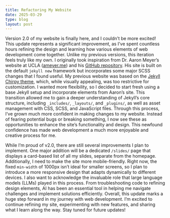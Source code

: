 ```yaml
---
title: Refactoring My Website
date: 2025-03-29
type: blog
layout: post
---
```


Version 2.0 of my website is finally here, and I couldn’t be more excited! This update represents a significant improvement, as I’ve spent countless hours refining the design and learning how various elements of web development come together. Unlike my previous versions, this iteration feels truly like my own. I originally took inspiration from Dr. Aaron Meyer’s website at UCLA ([ameyer.me](https://ameyer.me/)) and his [GitHub repository](https://github.com/aarmey/ameyer.me). His site is built on the default `jekyll new` framework but incorporates some major SCSS changes that I found useful. My previous website was based on the [Jekyll Chirpy theme](https://github.com/cotes2020/jekyll-theme-chirpy), which, while visually appealing, was too restrictive for customization. I wanted more flexibility, so I decided to start fresh using a base Jekyll setup and incorporate elements from Aaron’s site. This transition allowed me to gain a deeper understanding of Jekyll’s core structure, including `_includes/`, `_layouts/`, and `_plugins/`, as well as asset management with CSS, SCSS, and JavaScript files. Through this process, I’ve grown much more confident in making changes to my website. Instead of fearing potential bugs or breaking something, I now see these as opportunities to enhance the site’s functionality and design. This newfound confidence has made web development a much more enjoyable and creative process for me. 

While I’m proud of v2.0, there are still several improvements I plan to implement. One major addition will be a dedicated `/slides/` page that displays a card-based list of all my slides, separate from the homepage. Additionally, I need to make the site more mobile-friendly. Right now, the fixed `min-width` of 1000px isn’t ideal for smaller screens, so I plan to introduce a more responsive design that adapts dynamically to different devices. I also want to acknowledge the invaluable role that large language models (LLMs) played in this process. From troubleshooting code to refining design elements, AI has been an essential tool in helping me navigate challenges and implement solutions efficiently. Overall, this update marks a huge step forward in my journey with web development. I’m excited to continue refining my site, experimenting with new features, and sharing what I learn along the way. Stay tuned for future updates!


